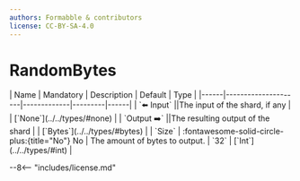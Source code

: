 ```yaml
---
authors: Formabble & contributors
license: CC-BY-SA-4.0
---
```



# RandomBytes

<div class="sh-parameters" markdown="1">
| Name | Mandatory | Description | Default | Type |
|------|---------------------|-------------|---------|------|
| `⬅️ Input` ||The input of the shard, if any | | [`None`](../../types/#none) |
| `Output ➡️` ||The resulting output of the shard | | [`Bytes`](../../types/#bytes) |
| `Size` | :fontawesome-solid-circle-plus:{title="No"} No  | The amount of bytes to output. | `32` | [`Int`](../../types/#int) |

</div>



--8<-- "includes/license.md"

